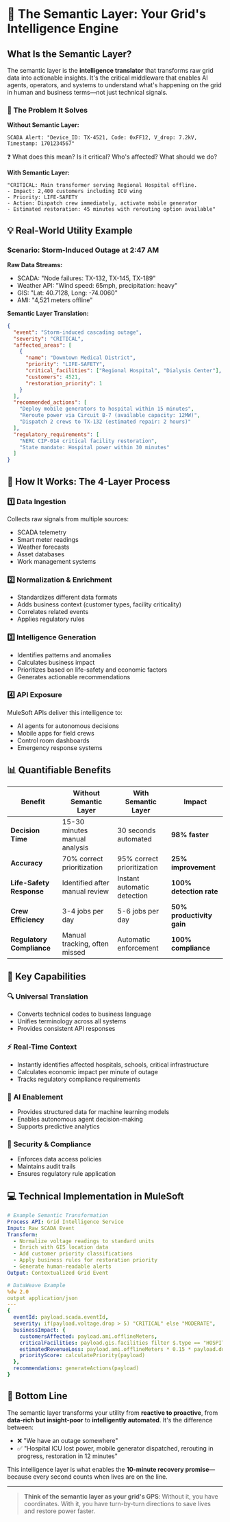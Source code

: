 # 🧠 The Semantic Layer: Your Grid's Intelligence Engine

## What Is the Semantic Layer?

The semantic layer is the **intelligence translator** that transforms raw grid data into actionable insights. It's the critical middleware that enables AI agents, operators, and systems to understand what's happening on the grid in human and business terms—not just technical signals.

### 🎯 The Problem It Solves

**Without Semantic Layer:**
```
SCADA Alert: "Device_ID: TX-4521, Code: 0xFF12, V_drop: 7.2kV, Timestamp: 1701234567"
```
❓ What does this mean? Is it critical? Who's affected? What should we do?

**With Semantic Layer:**
```
"CRITICAL: Main transformer serving Regional Hospital offline. 
- Impact: 2,400 customers including ICU wing
- Priority: LIFE-SAFETY
- Action: Dispatch crew immediately, activate mobile generator
- Estimated restoration: 45 minutes with rerouting option available"
```

## 💡 Real-World Utility Example

### Scenario: Storm-Induced Outage at 2:47 AM

**Raw Data Streams:**
- SCADA: "Node failures: TX-132, TX-145, TX-189"
- Weather API: "Wind speed: 65mph, precipitation: heavy"
- GIS: "Lat: 40.7128, Long: -74.0060"
- AMI: "4,521 meters offline"

**Semantic Layer Translation:**
```json
{
  "event": "Storm-induced cascading outage",
  "severity": "CRITICAL",
  "affected_areas": [
    {
      "name": "Downtown Medical District",
      "priority": "LIFE-SAFETY",
      "critical_facilities": ["Regional Hospital", "Dialysis Center"],
      "customers": 4521,
      "restoration_priority": 1
    }
  ],
  "recommended_actions": [
    "Deploy mobile generators to hospital within 15 minutes",
    "Reroute power via Circuit B-7 (available capacity: 12MW)",
    "Dispatch 2 crews to TX-132 (estimated repair: 2 hours)"
  ],
  "regulatory_requirements": [
    "NERC CIP-014 critical facility restoration",
    "State mandate: Hospital power within 30 minutes"
  ]
}
```

## 🔧 How It Works: The 4-Layer Process

### 1️⃣ **Data Ingestion**
Collects raw signals from multiple sources:
- SCADA telemetry
- Smart meter readings
- Weather forecasts
- Asset databases
- Work management systems

### 2️⃣ **Normalization & Enrichment**
- Standardizes different data formats
- Adds business context (customer types, facility criticality)
- Correlates related events
- Applies regulatory rules

### 3️⃣ **Intelligence Generation**
- Identifies patterns and anomalies
- Calculates business impact
- Prioritizes based on life-safety and economic factors
- Generates actionable recommendations

### 4️⃣ **API Exposure**
MuleSoft APIs deliver this intelligence to:
- AI agents for autonomous decisions
- Mobile apps for field crews
- Control room dashboards
- Emergency response systems

## 📊 Quantifiable Benefits

| Benefit | Without Semantic Layer | With Semantic Layer | Impact |
|---------|----------------------|-------------------|---------|
| **Decision Time** | 15-30 minutes manual analysis | 30 seconds automated | **98% faster** |
| **Accuracy** | 70% correct prioritization | 95% correct prioritization | **25% improvement** |
| **Life-Safety Response** | Identified after manual review | Instant automatic detection | **100% detection rate** |
| **Crew Efficiency** | 3-4 jobs per day | 5-6 jobs per day | **50% productivity gain** |
| **Regulatory Compliance** | Manual tracking, often missed | Automatic enforcement | **100% compliance** |

## 🎯 Key Capabilities

### 🔍 **Universal Translation**
- Converts technical codes to business language
- Unifies terminology across all systems
- Provides consistent API responses

### ⚡ **Real-Time Context**
- Instantly identifies affected hospitals, schools, critical infrastructure
- Calculates economic impact per minute of outage
- Tracks regulatory compliance requirements

### 🤖 **AI Enablement**
- Provides structured data for machine learning models
- Enables autonomous agent decision-making
- Supports predictive analytics

### 🔐 **Security & Compliance**
- Enforces data access policies
- Maintains audit trails
- Ensures regulatory rule application

## 💻 Technical Implementation in MuleSoft

```yaml
# Example Semantic Transformation
Process API: Grid Intelligence Service
Input: Raw SCADA Event
Transform:
  - Normalize voltage readings to standard units
  - Enrich with GIS location data
  - Add customer priority classifications
  - Apply business rules for restoration priority
  - Generate human-readable alerts
Output: Contextualized Grid Event

# DataWeave Example
%dw 2.0
output application/json
---
{
  eventId: payload.scada.eventId,
  severity: if(payload.voltage.drop > 5) "CRITICAL" else "MODERATE",
  businessImpact: {
    customersAffected: payload.ami.offlineMeters,
    criticalFacilities: payload.gis.facilities filter $.type == "HOSPITAL",
    estimatedRevenueLoss: payload.ami.offlineMeters * 0.15 * payload.duration,
    priorityScore: calculatePriority(payload)
  },
  recommendations: generateActions(payload)
}
```

## 🚀 Bottom Line

The semantic layer transforms your utility from **reactive to proactive**, from **data-rich but insight-poor** to **intelligently automated**. It's the difference between:

- ❌ "We have an outage somewhere"
- ✅ "Hospital ICU lost power, mobile generator dispatched, rerouting in progress, restoration in 12 minutes"

This intelligence layer is what enables the **10-minute recovery promise**—because every second counts when lives are on the line.

---

> **Think of the semantic layer as your grid's GPS**: Without it, you have coordinates. With it, you have turn-by-turn directions to save lives and restore power faster.